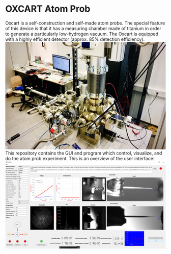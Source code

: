 # OXCART Atom Prob 
Oxcart is a self-construction and self-made atom probe. 
The special feature of this device is that it has a measuring chamber made of titanium in order to generate a particularly low-hydrogen vacuum.
The Oxcart is equipped with a highly efficient detector (approx. 85% detection efficiency).
![plot](./png/oxcart.png)
This repository contains the GUI and program which control, visualize, and do the atom prob experiment.
This is an overview of the user interface:
![plot](./png/screenshot.png)